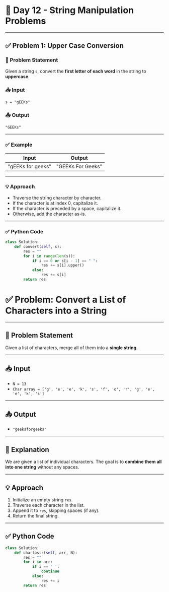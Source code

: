 # 🚀 Day 12 - String Manipulation Problems

---

## ✅ Problem 1: Upper Case Conversion  


### 🧾 Problem Statement  
Given a string `s`, convert the **first letter of each word** in the string to **uppercase**.  

### 📥 Input  
`s = "gEEKs"`  

### 📤 Output  
`"GEEKs"`  

---

### ✅ Example  

| Input                | Output              |
|---------------------|---------------------|
| "gEEKs for geeks"    | "GEEKs For Geeks"   |

---

### 💡 Approach  
- Traverse the string character by character.
- If the character is at index 0, capitalize it.
- If the character is preceded by a space, capitalize it.
- Otherwise, add the character as-is.

---

### ✅ Python Code  

```python
class Solution:
    def convert(self, s):
        res = ""
        for i in range(len(s)):
            if i == 0 or s[i - 1] == " ":
                res += s[i].upper()
            else:
                res += s[i]
        return res
```
# ✅ Problem: Convert a List of Characters into a String 

---

## 🧾 Problem Statement  
Given a list of characters, merge all of them into a **single string**.

---

## 📥 Input  
- `N = 13`  
- `Char array = ['g', 'e', 'e', 'k', 's', 'f', 'o', 'r', 'g', 'e', 'e', 'k', 's']`

---

## 📤 Output  
- `"geeksforgeeks"`

---

## 🧠 Explanation  
We are given a list of individual characters. The goal is to **combine them all into one string** without any spaces.

---

## 💡 Approach  
1. Initialize an empty string `res`.
2. Traverse each character in the list.
3. Append it to `res`, skipping spaces (if any).
4. Return the final string.

---

## ✅ Python Code  

```python
class Solution:
    def chartostr(self, arr, N):
        res = ""
        for i in arr:
            if i == ' ':
                continue
            else:
                res += i
        return res
